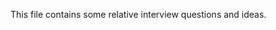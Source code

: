 This file contains some relative interview questions and ideas.
 
       
    
   
         
    
               
             
                       
                     
  
 
             
 
 
  
